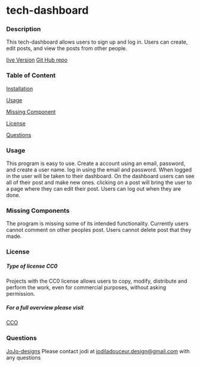 # tech-dashboard

### Description
This tech-dashboard allows users to sign up and log in. Users can create, edit posts, and view the posts from other people.

[live Version](https://super-tech-dashboard.herokuapp.com/)
[Git Hub repo](https://github.com/JoJo-designs/tech-dashboard)

  ### Table of Content
  [Installation](#Installation)

  [Usage](#Usage)

  [Missing Component](#Missing_Components)

  [License](#License)

  [Questions](#Questions)

  ### Usage
  This program is easy to use. Create a account using an email, password, and create a user name. log in using the email and password. When logged in the user will be taken to their dashboard. On the dashboard users can see all of their post and make new ones. clicking on a post will bring the user to a page where they can edit their post. Users can log out when they are done.

  ### Missing Components
  The program is missing some of its intended functionality. Currently users cannot comment on other peoples post. Users cannot delete post that they made.

  ### License
  ##### Type of license CC0
  Projects with the CC0 license allows users to copy, modify, distribute and perform the work, even for commercial purposes, without asking permission.
 ##### For a full overview please visit
[CCO](https://creativecommons.org/publicdomain/zero/1.0/legalcode)  
  
  ### Questions
  [JoJo-designs](https://github.com/JoJo-designs)
  Please contact jodi at jodiladouceur.design@gmail.com with any questions